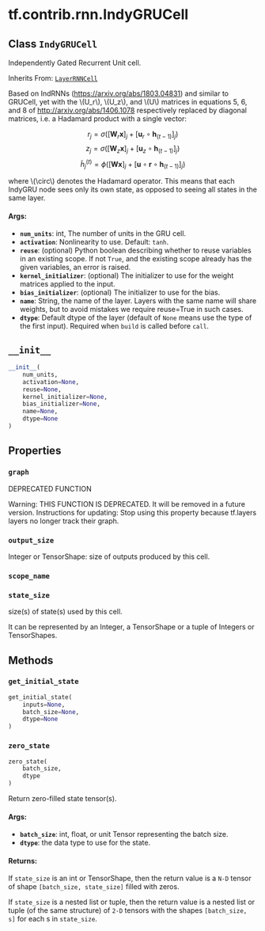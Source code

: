 <div itemscope itemtype="http://developers.google.com/ReferenceObject">
<meta itemprop="name" content="tf.contrib.rnn.IndyGRUCell" />
<meta itemprop="path" content="Stable" />
<meta itemprop="property" content="graph"/>
<meta itemprop="property" content="output_size"/>
<meta itemprop="property" content="scope_name"/>
<meta itemprop="property" content="state_size"/>
<meta itemprop="property" content="__init__"/>
<meta itemprop="property" content="get_initial_state"/>
<meta itemprop="property" content="zero_state"/>
</div>

# tf.contrib.rnn.IndyGRUCell

## Class `IndyGRUCell`

Independently Gated Recurrent Unit cell.

Inherits From: [`LayerRNNCell`](../../../tf/contrib/rnn/LayerRNNCell.md)

<!-- Placeholder for "Used in" -->

Based on IndRNNs (https://arxiv.org/abs/1803.04831) and similar to GRUCell,
yet with the \\(U_r\\), \\(U_z\\), and \\(U\\) matrices in equations 5, 6, and
8 of http://arxiv.org/abs/1406.1078 respectively replaced by diagonal
matrices, i.e. a Hadamard product with a single vector:

  $$r_j = \sigma\left([\mathbf W_r\mathbf x]_j +
    [\mathbf u_r\circ \mathbf h_{(t-1)}]_j\right)$$
  $$z_j = \sigma\left([\mathbf W_z\mathbf x]_j +
    [\mathbf u_z\circ \mathbf h_{(t-1)}]_j\right)$$
  $$\tilde{h}^{(t)}_j = \phi\left([\mathbf W \mathbf x]_j +
    [\mathbf u \circ \mathbf r \circ \mathbf h_{(t-1)}]_j\right)$$

where \\(\circ\\) denotes the Hadamard operator. This means that each IndyGRU
node sees only its own state, as opposed to seeing all states in the same
layer.

#### Args:


* <b>`num_units`</b>: int, The number of units in the GRU cell.
* <b>`activation`</b>: Nonlinearity to use.  Default: `tanh`.
* <b>`reuse`</b>: (optional) Python boolean describing whether to reuse variables
 in an existing scope.  If not `True`, and the existing scope already has
 the given variables, an error is raised.
* <b>`kernel_initializer`</b>: (optional) The initializer to use for the weight
  matrices applied to the input.
* <b>`bias_initializer`</b>: (optional) The initializer to use for the bias.
* <b>`name`</b>: String, the name of the layer. Layers with the same name will
  share weights, but to avoid mistakes we require reuse=True in such
  cases.
* <b>`dtype`</b>: Default dtype of the layer (default of `None` means use the type
  of the first input). Required when `build` is called before `call`.

<h2 id="__init__"><code>__init__</code></h2>

``` python
__init__(
    num_units,
    activation=None,
    reuse=None,
    kernel_initializer=None,
    bias_initializer=None,
    name=None,
    dtype=None
)
```






## Properties

<h3 id="graph"><code>graph</code></h3>

DEPRECATED FUNCTION

Warning: THIS FUNCTION IS DEPRECATED. It will be removed in a future version.
Instructions for updating:
Stop using this property because tf.layers layers no longer track their graph.

<h3 id="output_size"><code>output_size</code></h3>

Integer or TensorShape: size of outputs produced by this cell.


<h3 id="scope_name"><code>scope_name</code></h3>




<h3 id="state_size"><code>state_size</code></h3>

size(s) of state(s) used by this cell.

It can be represented by an Integer, a TensorShape or a tuple of Integers
or TensorShapes.



## Methods

<h3 id="get_initial_state"><code>get_initial_state</code></h3>

``` python
get_initial_state(
    inputs=None,
    batch_size=None,
    dtype=None
)
```




<h3 id="zero_state"><code>zero_state</code></h3>

``` python
zero_state(
    batch_size,
    dtype
)
```

Return zero-filled state tensor(s).


#### Args:


* <b>`batch_size`</b>: int, float, or unit Tensor representing the batch size.
* <b>`dtype`</b>: the data type to use for the state.


#### Returns:

If `state_size` is an int or TensorShape, then the return value is a
`N-D` tensor of shape `[batch_size, state_size]` filled with zeros.

If `state_size` is a nested list or tuple, then the return value is
a nested list or tuple (of the same structure) of `2-D` tensors with
the shapes `[batch_size, s]` for each s in `state_size`.




